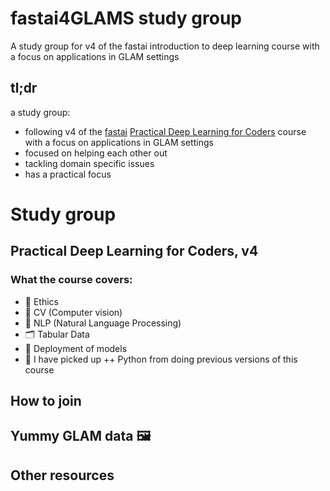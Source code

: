 # fastai4GLAMS study group 
A study group for v4 of the fastai introduction to deep learning course with a focus on applications in GLAM settings 

## tl;dr 
a study group:
- following v4 of the [fastai](https://www.fast.ai/) [Practical Deep Learning for Coders](https://course.fast.ai/) course with a focus on applications in GLAM settings 
- focused on helping each other out 
- tackling domain specific issues 
- has a practical focus 


# Study group 


## Practical Deep Learning for Coders, v4

### What the course covers:
- 🤔 Ethics 
- 📸 CV (Computer vision)
- 📖 NLP (Natural Language Processing) 
- 🗂 Tabular Data 
- 🤖 Deployment of models 
- 🐍 I have picked up ++ Python from doing previous versions of this course

## How to join


## Yummy GLAM data 🖼


## Other resources 
